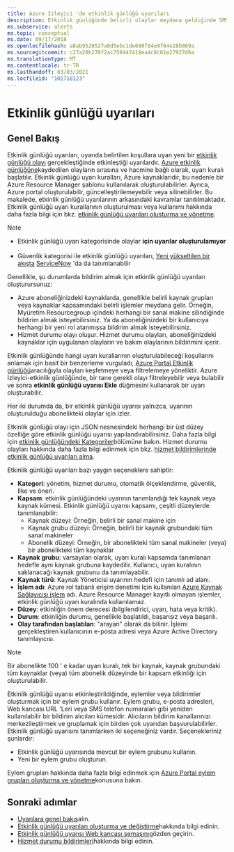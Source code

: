 ```yaml
---
title: Azure Izleyici 'de etkinlik günlüğü uyarıları
description: Etkinlik günlüğünde belirli olaylar meydana geldiğinde SMS, Web kancası, SMS, e-posta ve daha fazlası aracılığıyla bilgilendirilirsiniz.
ms.subservice: alerts
ms.topic: conceptual
ms.date: 09/17/2018
ms.openlocfilehash: a8ab9520527a0d5ebc1de698f84e9f64e28b869a
ms.sourcegitcommit: c27a20b278f2ac758447418ea4c8c61e27927d6a
ms.translationtype: MT
ms.contentlocale: tr-TR
ms.lasthandoff: 03/03/2021
ms.locfileid: "101718123"
---
```

# <a name="alerts-on-activity-log"></a>Etkinlik günlüğü uyarıları

## <a name="overview"></a>Genel Bakış

Etkinlik günlüğü uyarıları, uyarıda belirtilen koşullara uyan yeni bir [etkinlik günlüğü olayı](../essentials/activity-log-schema.md) gerçekleştiğinde etkinleştiği uyarılardır. [Azure etkinlik günlüğüne](../essentials/platform-logs-overview.md)kaydedilen olayların sırasına ve hacmine bağlı olarak, uyarı kuralı başlatılır. Etkinlik günlüğü uyarı kuralları, Azure kaynaklarıdır, bu nedenle bir Azure Resource Manager şablonu kullanılarak oluşturulabilirler. Ayrıca, Azure portal oluşturulabilir, güncelleştirilemeyebilir veya silinebilirler. Bu makalede, etkinlik günlüğü uyarılarının arkasındaki kavramlar tanıtılmaktadır. Etkinlik günlüğü uyarı kurallarının oluşturulması veya kullanımı hakkında daha fazla bilgi için bkz. [etkinlik günlüğü uyarıları oluşturma ve yönetme](alerts-activity-log.md).

> [!NOTE]
> * Etkinlik günlüğü uyarı kategorisinde olaylar **için uyarılar oluşturulamıyor** .
> * Güvenlik kategorisi ile etkinlik günlüğü uyarıları, [Yeni yükseltilen bir akışta](../../security-center/continuous-export.md?tabs=azure-portal) [ServiceNow](../../security-center/export-to-siem.md) 'da da tanımlanabilir

Genellikle, şu durumlarda bildirim almak için etkinlik günlüğü uyarıları oluşturursunuz:

* Azure aboneliğinizdeki kaynaklarda, genellikle belirli kaynak grupları veya kaynaklar kapsamındaki belirli işlemler meydana gelir. Örneğin, Myüretim Resourcegroup içindeki herhangi bir sanal makine silindiğinde bildirim almak isteyebilirsiniz. Ya da aboneliğinizdeki bir kullanıcıya herhangi bir yeni rol atanmışsa bildirim almak isteyebilirsiniz.
* Hizmet durumu olayı oluşur. Hizmet durumu olayları, aboneliğinizdeki kaynaklar için uygulanan olayların ve bakım olaylarının bildirimini içerir.

Etkinlik günlüğünde hangi uyarı kurallarının oluşturulabileceği koşullarını anlamak için basit bir benzerleme vurguladı, [Azure Portal Etkinlik günlüğü](../essentials/activity-log.md#view-the-activity-log)aracılığıyla olayları keşfetmeye veya filtrelemeye yöneliktir. Azure Izleyici-etkinlik günlüğünde, bir tane gerekli olayı filtreleyebilir veya bulabilir ve sonra **etkinlik günlüğü uyarısı Ekle** düğmesini kullanarak bir uyarı oluşturabilir.

Her iki durumda da, bir etkinlik günlüğü uyarısı yalnızca, uyarının oluşturulduğu abonelikteki olaylar için izler.

Etkinlik günlüğü olayı için JSON nesnesindeki herhangi bir üst düzey özelliğe göre etkinlik günlüğü uyarısı yapılandırabilirsiniz. Daha fazla bilgi için [etkinlik günlüğündeki Kategoriler](../essentials/activity-log.md#view-the-activity-log)bölümüne bakın. Hizmet durumu olayları hakkında daha fazla bilgi edinmek için bkz. [hizmet bildirimlerinde etkinlik günlüğü uyarıları alma](../../service-health/alerts-activity-log-service-notifications-portal.md). 

Etkinlik günlüğü uyarıları bazı yaygın seçeneklere sahiptir:

- **Kategori**: yönetim, hizmet durumu, otomatik ölçeklendirme, güvenlik, Ilke ve öneri. 
- **Kapsam**: etkinlik günlüğündeki uyarının tanımlandığı tek kaynak veya kaynak kümesi. Etkinlik günlüğü uyarısı kapsamı, çeşitli düzeylerde tanımlanabilir:
    - Kaynak düzeyi: Örneğin, belirli bir sanal makine için
    - Kaynak grubu düzeyi: Örneğin, belirli bir kaynak grubundaki tüm sanal makineler
    - Abonelik düzeyi: Örneğin, bir abonelikteki tüm sanal makineler (veya) bir abonelikteki tüm kaynaklar
- **Kaynak grubu**: varsayılan olarak, uyarı kuralı kapsamda tanımlanan hedefle aynı kaynak grubuna kaydedilir. Kullanıcı, uyarı kuralının saklanacağı kaynak grubunu da tanımlayabilir.
- **Kaynak türü**: Kaynak Yöneticisi uyarının hedefi için tanımlı ad alanı.
- **İşlem adı**: Azure rol tabanlı erişim denetimi Için kullanılan [Azure Kaynak Sağlayıcısı işlem](../../role-based-access-control/resource-provider-operations.md) adı. Azure Resource Manager kayıtlı olmayan işlemler, etkinlik günlüğü uyarı kuralında kullanılamaz.
- **Düzey**: etkinliğin önem derecesi (bilgilendirici, uyarı, hata veya kritik).
- **Durum**: etkinliğin durumu, genellikle başlatıldı, başarısız veya başarılı.
- **Olay tarafından başlatılan**: "arayan" olarak da bilinir. İşlemi gerçekleştiren kullanıcının e-posta adresi veya Azure Active Directory tanımlayıcısı.

> [!NOTE]
> Bir abonelikte 100 ' e kadar uyarı kuralı, tek bir kaynak, kaynak grubundaki tüm kaynaklar (veya) tüm abonelik düzeyinde bir kapsam etkinliği için oluşturulabilir.

Etkinlik günlüğü uyarısı etkinleştirildiğinde, eylemler veya bildirimler oluşturmak için bir eylem grubu kullanır. Eylem grubu, e-posta adresleri, Web kancası URL 'Leri veya SMS telefon numaraları gibi yeniden kullanılabilir bir bildirim alıcıları kümesidir. Alıcıların bildirim kanallarınızı merkezileştirmek ve gruplamak için birden çok uyarıdan başvurulabilirler. Etkinlik günlüğü uyarısını tanımlarken iki seçeneğiniz vardır. Seçenekleriniz şunlardır:

* Etkinlik günlüğü uyarısında mevcut bir eylem grubunu kullanın.
* Yeni bir eylem grubu oluşturun.

Eylem grupları hakkında daha fazla bilgi edinmek için [Azure Portal eylem grupları oluşturma ve yönetme](./action-groups.md)konusuna bakın.


## <a name="next-steps"></a>Sonraki adımlar

- [Uyarılara genel bakış](./alerts-overview.md)alın.
- [Etkinlik günlüğü uyarıları oluşturma ve değiştirme](alerts-activity-log.md)hakkında bilgi edinin.
- [Etkinlik günlüğü uyarısı Web kancası şemasını](../alerts/activity-log-alerts-webhook.md)gözden geçirin.
- [Hizmet durumu bildirimleri](../../service-health/service-notifications.md)hakkında bilgi edinin.